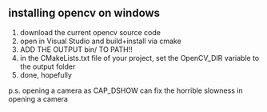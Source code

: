 ## installing opencv on windows

1. download the current opencv source code
2. open in Visual Studio and build+install via cmake
3. ADD THE OUTPUT bin/ TO PATH!!
4. in the CMakeLists.txt file of your project, set the OpenCV_DIR variable to the output folder
5. done, hopefully

p.s. opening a camera as CAP_DSHOW can fix the horrible slowness in opening a camera
